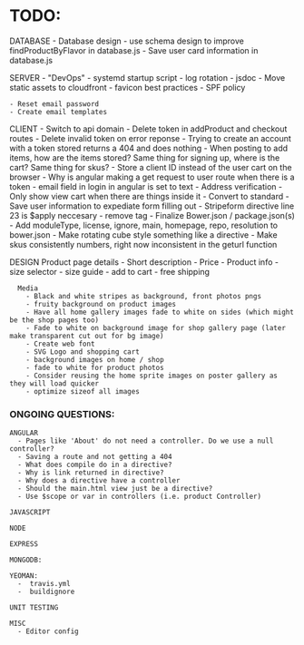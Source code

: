 # TODO:

  DATABASE
    - Database design
    - use schema design to improve findProductByFlavor in database.js
    - Save user card information in database.js
    
  SERVER
    - "DevOps"
        - systemd startup script
        - log rotation
        - jsdoc
        - Move static assets to cloudfront
        - favicon best practices
        - SPF policy
        
    - Reset email password
    - Create email templates
    
  CLIENT
    - Switch to api domain
    - Delete token in addProduct and checkout routes
    - Delete invalid token on error reponse
    - Trying to create an account with a token stored returns a 404 and does nothing
    - When posting to add items, how are the items stored? Same thing for signing up, where is the cart? Same thing for skus?
    - Store a client ID instead of the user cart on the browser
    - Why is angular making a get request to user route when there is a token
    - email field in login in angular is set to text
    - Address verification
    - Only show view cart when there are things inside it
    - Convert to standard
    - Save user information to expediate form filling out
    - Stripeform directive line 23 is $apply neccesary
    - remove <base> tag
    - Finalize Bower.json / package.json(s)
    - Add moduleType, license, ignore, main, homepage, repo, resolution to bower.json
    - Make rotating cube style something like a directive
    - Make skus consistently numbers, right now inconsistent in the geturl function

  DESIGN
      Product page details
	    - Short description
        - Price
	    - Product info
	    - size selector
	    - size guide
	    - add to cart
        - free shipping

      Media
        - Black and white stripes as background, front photos pngs
        - fruity background on product images
        - Have all home gallery images fade to white on sides (which might be the shop pages too)
        - Fade to white on background image for shop gallery page (later make transparent cut out for bg image)
        - Create web font
        - SVG Logo and shopping cart
        - background images on home / shop
        - fade to white for product photos
        - Consider reusing the home sprite images on poster gallery as they will load quicker
        - optimize sizeof all images
      
### ONGOING QUESTIONS:
    ANGULAR
      - Pages like 'About' do not need a controller. Do we use a null controller?
      - Saving a route and not getting a 404
      - What does compile do in a directive?
      - Why is link returned in directive?
      - Why does a directive have a controller
      - Should the main.html view just be a directive?
      - Use $scope or var in controllers (i.e. product Controller)

    JAVASCRIPT

    NODE

    EXPRESS
    
    MONGODB:

    YEOMAN:
      -  travis.yml
      -  buildignore
      
    UNIT TESTING
    
    MISC
      - Editor config

